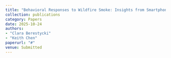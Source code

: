 ```yaml
---
title: "Behavioral Responses to Wildfire Smoke: Insights from Smartphone Location Data"
collection: publications
category: Papers
date: 2025-10-24
authors:
- "Clara Berestycki"
- "Keith Chen"
paperurl: "#"
venue: Submitted
---
```


